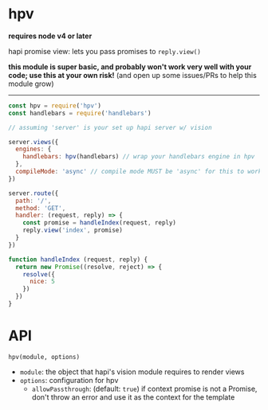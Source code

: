 hpv
===

**requires node v4 or later**

hapi promise view: lets you pass promises to `reply.view()`

**this module is super basic, and probably won't work very well with your code; use this at your own risk!** (and open up some issues/PRs to help this module grow)

---

```js
const hpv = require('hpv')
const handlebars = require('handlebars')

// assuming 'server' is your set up hapi server w/ vision

server.views({
  engines: {
    handlebars: hpv(handlebars) // wrap your handlebars engine in hpv
  },
  compileMode: 'async' // compile mode MUST be 'async' for this to work
})

server.route({
  path: '/',
  method: 'GET',
  handler: (request, reply) => {
    const promise = handleIndex(request, reply)
    reply.view('index', promise)
  }
})

function handleIndex (request, reply) {
  return new Promise((resolve, reject) => {
    resolve({
      nice: 5
    })
  })
}

```

API
===

`hpv(module, options)`

* `module`: the object that hapi's vision module requires to render views
* `options`: configuration for hpv
  - `allowPassthrough`: (default: `true`) if context promise is not a Promise, don't throw an error and use it as the context for the template